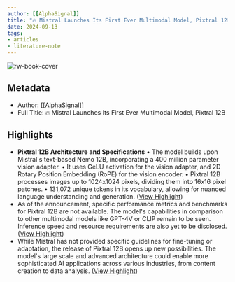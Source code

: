 ```yaml
---
author: [[AlphaSignal]]
title: "🔥 Mistral Launches Its First Ever Multimodal Model, Pixtral 12B"
date: 2024-09-13
tags: 
- articles
- literature-note
---
```

![rw-book-cover](https://readwise-assets.s3.amazonaws.com/static/images/article0.00998d930354.png)

## Metadata
- Author: [[AlphaSignal]]
- Full Title: 🔥 Mistral Launches Its First Ever Multimodal Model, Pixtral 12B

## Highlights
- **Pixtral 12B Architecture and Specifications**
  • The model builds upon Mistral's text-based Nemo 12B, incorporating a 400 million parameter vision adapter.
  • It uses GeLU activation for the vision adapter, and 2D Rotary Position Embedding (RoPE) for the vision encoder.
  • Pixtral 12B processes images up to 1024x1024 pixels, dividing them into 16x16 pixel patches.
  • 131,072 unique tokens in its vocabulary, allowing for nuanced language understanding and generation. ([View Highlight](https://read.readwise.io/read/01j7n4w055gqkcep85vw1cmk07))
- As of the announcement, specific performance metrics and benchmarks for Pixtral 12B are not available. The model's capabilities in comparison to other multimodal models like GPT-4V or CLIP remain to be seen. Inference speed and resource requirements are also yet to be disclosed. ([View Highlight](https://read.readwise.io/read/01j7n4wm5df71kwrr445tqmt4e))
- While Mistral has not provided specific guidelines for fine-tuning or adaptation, the release of Pixtral 12B opens up new possibilities. The model's large scale and advanced architecture could enable more sophisticated AI applications across various industries, from content creation to data analysis. ([View Highlight](https://read.readwise.io/read/01j7n4wvb2nmdvyzseaxnmmjhz))
